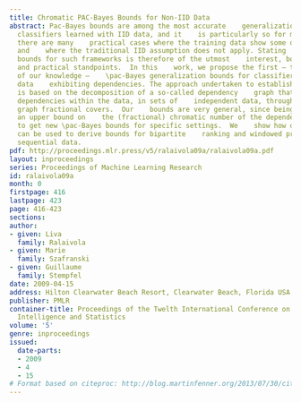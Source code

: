 ```yaml
---
title: Chromatic PAC-Bayes Bounds for Non-IID Data
abstract: Pac-Bayes bounds are among the most accurate    generalization bounds for
  classifiers learned with IID data, and it    is particularly so for margin classifiers.  However,
  there are many    practical cases where the training data show some dependencies
  and    where the traditional IID assumption does not apply. Stating    generalization
  bounds for such frameworks is therefore of the utmost    interest, both from theoretical
  and practical standpoints.  In this    work, we propose the first – to the best
  of our knowledge –    \pac-Bayes generalization bounds for classifiers trained on
  data    exhibiting dependencies. The approach undertaken to establish our    results
  is based on the decomposition of a so-called dependency    graph that encodes the
  dependencies within the data, in sets of    independent data, through the tool of
  graph fractional covers.  Our    bounds are very general, since being able to find
  an upper bound on    the (fractional) chromatic number of the dependency graph is    sufficient
  to get new \pac-Bayes bounds for specific settings.  We    show how our results
  can be used to derive bounds for bipartite    ranking and windowed prediction on
  sequential data.
pdf: http://proceedings.mlr.press/v5/ralaivola09a/ralaivola09a.pdf
layout: inproceedings
series: Proceedings of Machine Learning Research
id: ralaivola09a
month: 0
firstpage: 416
lastpage: 423
page: 416-423
sections: 
author:
- given: Liva
  family: Ralaivola
- given: Marie
  family: Szafranski
- given: Guillaume
  family: Stempfel
date: 2009-04-15
address: Hilton Clearwater Beach Resort, Clearwater Beach, Florida USA
publisher: PMLR
container-title: Proceedings of the Twelth International Conference on Artificial
  Intelligence and Statistics
volume: '5'
genre: inproceedings
issued:
  date-parts:
  - 2009
  - 4
  - 15
# Format based on citeproc: http://blog.martinfenner.org/2013/07/30/citeproc-yaml-for-bibliographies/
---
```

